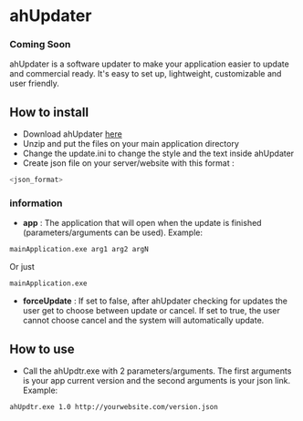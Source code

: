 # ahUpdater
### Coming Soon
ahUpdater is a software updater to make your application easier to update and commercial ready. It's easy to set up, lightweight, customizable and user friendly.

## How to install
- Download ahUpdater [here](https://google.com)
- Unzip and put the files on your main application directory
- Change the update.ini to change the style and the text inside ahUpdater
- Create json file on your server/website with this format :
```bash
<json_format>
```
### information
- <b>app</b> : The application that will open when the update is finished (parameters/arguments can be used).
Example:
```bash
mainApplication.exe arg1 arg2 argN
```
Or just
```bash
mainApplication.exe
```
- <b>forceUpdate</b> : If set to false, after ahUpdater checking for updates the user get to choose between update or cancel. If set to true, the user cannot choose cancel and the system will automatically update.

## How to use
- Call the ahUpdtr.exe with 2 parameters/arguments. The first arguments is your app current version and the second arguments is your json link.
Example:
```bash
ahUpdtr.exe 1.0 http://yourwebsite.com/version.json
```

